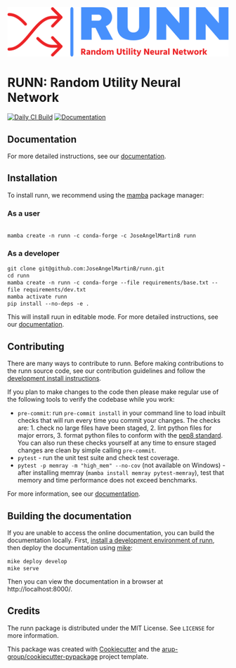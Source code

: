 <!--- the "--8<--" html comments define what part of the README to add to the index page of the documentation -->
<!--- --8<-- [start:docs] -->
![runn](resources/logos/runn-logo-no-background.png)

# RUNN: Random Utility Neural Network

[![Daily CI Build](https://github.com/JoseAngelMartinB/runn/actions/workflows/daily-scheduled-ci.yml/badge.svg)](https://github.com/JoseAngelMartinB/runn/actions/workflows/daily-scheduled-ci.yml)
[![Documentation](https://github.com/JoseAngelMartinB/runn/actions/workflows/pages/pages-build-deployment/badge.svg?branch=gh-pages)](http://runn.joseangelmartin.com)

<!--- --8<-- [end:docs] -->

## Documentation

For more detailed instructions, see our [documentation](http://runn.joseangelmartin.com/latest).

## Installation

To install runn, we recommend using the [mamba](https://mamba.readthedocs.io/en/latest/index.html) package manager:

### As a user
<!--- --8<-- [start:docs-install-user] -->


``` shell

mamba create -n runn -c conda-forge -c JoseAngelMartinB runn

```
<!--- --8<-- [end:docs-install-user] -->

### As a developer
<!--- --8<-- [start:docs-install-dev] -->
``` shell
git clone git@github.com:JoseAngelMartinB/runn.git
cd runn
mamba create -n runn -c conda-forge --file requirements/base.txt --file requirements/dev.txt
mamba activate runn
pip install --no-deps -e .
```
<!--- --8<-- [end:docs-install-dev] -->
This will install ruun in editable mode. For more detailed instructions, see our [documentation](http://runn.joseangelmartin.com/latest/installation/).

## Contributing

There are many ways to contribute to runn.
Before making contributions to the runn source code, see our contribution guidelines and follow the [development install instructions](#as-a-developer).

If you plan to make changes to the code then please make regular use of the following tools to verify the codebase while you work:

- `pre-commit`: run `pre-commit install` in your command line to load inbuilt checks that will run every time you commit your changes.
The checks are: 1. check no large files have been staged, 2. lint python files for major errors, 3. format python files to conform with the [pep8 standard](https://peps.python.org/pep-0008/).
You can also run these checks yourself at any time to ensure staged changes are clean by simple calling `pre-commit`.
- `pytest` - run the unit test suite and check test coverage.
- `pytest -p memray -m "high_mem" --no-cov` (not available on Windows) - after installing memray (`mamba install memray pytest-memray`), test that memory and time performance does not exceed benchmarks.

For more information, see our [documentation](http://runn.joseangelmartin.com/latest/contributing/).

## Building the documentation

If you are unable to access the online documentation, you can build the documentation locally.
First, [install a development environment of runn](http://runn.joseangelmartin.com/latest/contributing/coding/), then deploy the documentation using [mike](https://github.com/jimporter/mike):

```
mike deploy develop
mike serve
```

Then you can view the documentation in a browser at http://localhost:8000/.


## Credits

The runn package is distributed under the MIT License. See `LICENSE` for more information.

This package was created with [Cookiecutter](https://github.com/audreyr/cookiecutter) and the [arup-group/cookiecutter-pypackage](https://github.com/arup-group/cookiecutter-pypackage) project template.